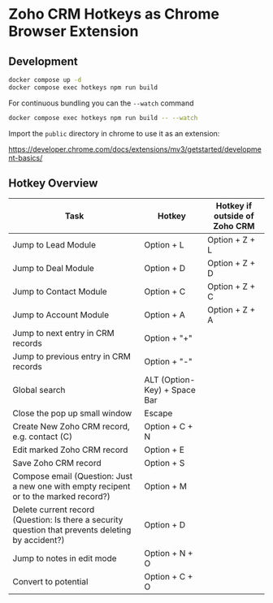 # Zoho CRM Hotkeys as Chrome Browser Extension

## Development

```bash
docker compose up -d
docker compose exec hotkeys npm run build
```

For continuous bundling you can the `--watch` command
```bash
docker compose exec hotkeys npm run build -- --watch
```

Import the `public` directory in chrome to use it as an extension:

https://developer.chrome.com/docs/extensions/mv3/getstarted/development-basics/

## Hotkey Overview

| Task                                                                                               | Hotkey                       | Hotkey if outside of Zoho CRM |
| -------------------------------------------------------------------------------------------------- | ---------------------------- | ----------------------------- |
| Jump to Lead Module                                                                                | Option + L                   | Option + Z + L                |
| Jump to Deal Module                                                                                | Option + D                   | Option + Z + D                |
| Jump to Contact Module                                                                             | Option + C                   | Option + Z + C                |
| Jump to Account Module                                                                             | Option + A                   | Option + Z + A                |
| Jump to next entry in CRM records                                                                  | Option + "+"                 |                               |
| Jump to previous entry in CRM records                                                              | Option + "-"                 |                               |
| Global search                                                                                      | ALT (Option-Key) + Space Bar |                               |
| Close the pop up small window                                                                      | Escape                       |                               |
| Create New Zoho CRM record, e.g. contact (C)                                                       | Option + C + N               |                               |
| Edit marked Zoho CRM record                                                                        | Option + E                   |                               |
| Save Zoho CRM record                                                                               | Option + S                   |                               |
| Compose email (Question: Just a new one with empty recipent or to the marked record?)              | Option + M                   |                               |
| Delete current record (Question: Is there a security question that prevents deleting by accident?) | Option + D                   |                               |
| Jump to notes in edit mode                                                                         | Option + N + O               |                               |
| Convert to potential                                                                               | Option + C + O               |                               |

